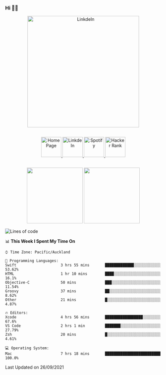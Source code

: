 ### Hi 👋🏻
<p align="center">
 <img alt="LinkdeIn" width="360px" src="https://media.giphy.com/media/fbyGEE9mlqDyE/giphy.gif?cid=ecf05e479e3sjlimgnu6742uu0i3fsxrozdeiq7ngv5qowed&rid=giphy.gif&ct=g" />
</p>

<p align="center">
<br/>
<a href="https://liguo.jiao.co.nz">
  <img alt="Home Page" width="65px" src="https://image.flaticon.com/icons/svg/725/725322.svg" />
</a>
<a href="https://www.linkedin.com/in/liguojiaouc">
  <img alt="LinkdeIn" width="65px" src="https://image.flaticon.com/icons/svg/725/725337.svg" />
</a>
<a href="https://open.spotify.com/user/1233857145?si=96fbba946f584236">
  <img alt="Spotify" width="65px" src="https://image.flaticon.com/icons/svg/725/725281.svg" />
</a>
<a href="https://www.hackerrank.com/iceman201">
  <img alt="Hacker Rank" width="65px" src="https://upload.wikimedia.org/wikipedia/commons/4/40/HackerRank_Icon-1000px.png" />
</a>
</p>

<p align="center">
<br/>
<img height="180px" src="https://github-readme-stats.vercel.app/api/top-langs/?username=iceman201&show_icons=true&layout=compact&theme=onedark&hide_border=true"/>
<img height="180px" src="https://github-readme-stats.vercel.app/api?username=iceman201&show_icons=true&count_private=true&theme=onedark&include_all_commits=true&hide_border=true"/>
</p>

<!--START_SECTION:waka-->
![Lines of code](https://img.shields.io/badge/From%20Hello%20World%20I%27ve%20Written-1.5%20million%20lines%20of%20code-blue)

📊 **This Week I Spent My Time On** 

```text
⌚︎ Time Zone: Pacific/Auckland

💬 Programming Languages: 
Swift                    3 hrs 55 mins       █████████████░░░░░░░░░░░░   53.62% 
HTML                     1 hr 10 mins        ████░░░░░░░░░░░░░░░░░░░░░   16.1% 
Objective-C              50 mins             ███░░░░░░░░░░░░░░░░░░░░░░   11.54% 
Groovy                   37 mins             ██░░░░░░░░░░░░░░░░░░░░░░░   8.62% 
Other                    21 mins             █░░░░░░░░░░░░░░░░░░░░░░░░   4.87%

🔥 Editors: 
Xcode                    4 hrs 56 mins       █████████████████░░░░░░░░   67.6% 
VS Code                  2 hrs 1 min         ███████░░░░░░░░░░░░░░░░░░   27.79% 
Zsh                      20 mins             █░░░░░░░░░░░░░░░░░░░░░░░░   4.61%

💻 Operating System: 
Mac                      7 hrs 18 mins       █████████████████████████   100.0%

```


 Last Updated on 26/09/2021
<!--END_SECTION:waka-->

<!--
**iceman201/iceman201** is a ✨ _special_ ✨ repository because its `README.md` (this file) appears on your GitHub profile.

Here are some ideas to get you started:

- 🔭 I’m currently working on ...
- 🌱 I’m currently learning ...
- 👯 I’m looking to collaborate on ...
- 🤔 I’m looking for help with ...
- 💬 Ask me about ...
- 📫 How to reach me: ...
- 😄 Pronouns: ...
- ⚡ Fun fact: ...
-->
